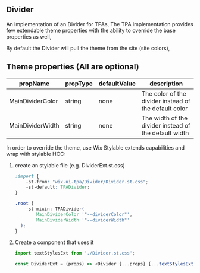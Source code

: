 ## Divider
An implementation of an Divider for TPAs,
The TPA implementation provides few extendable theme properties with the ability to override the base properties as well,

By default the Divider will pull the theme from the site (site colors),

## Theme properties (All are optional)

| propName   | propType | defaultValue | description |
|------------|----------|--------------|-------------|
| MainDividerColor  | string   | none | The color of the divider instead of the default color |
| MainDividerWidth  | string   | none | The width of the divider instead of the default width |

In order to override the theme, use Wix Stylable extends capabilities and wrap with stylable HOC:

1. create an stylable file (e.g. DividerExt.st.css)
    ``` css
    :import {
        -st-from: "wix-ui-tpa/Divider/Divider.st.css";
        -st-default: TPADivider;
    }

    .root {
        -st-mixin: TPADivider(
            MainDividerColor '"--dividerColor"',
            MainDividerWidth '"--dividerWidth"'
      );
    }

    ```

2. Create a component that uses it
    ``` javascript
    import textStylesExt from './Divider.st.css';

    const DividerExt = (props) => <Divider {...props} {...textStylesExt('root', {}, props)}/>;
    ```
